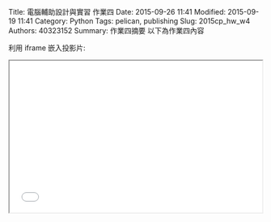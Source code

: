 Title: 電腦輔助設計與實習 作業四
Date: 2015-09-26 11:41
Modified: 2015-09-19 11:41
Category: Python
Tags: pelican, publishing
Slug: 2015cp_hw_w4
Authors: 40323152
Summary: 作業四摘要
以下為作業四內容

利用 iframe 嵌入投影片:

<iframe src="40323152_cp_w4_p.html" width="500" height="300"></iframe>


